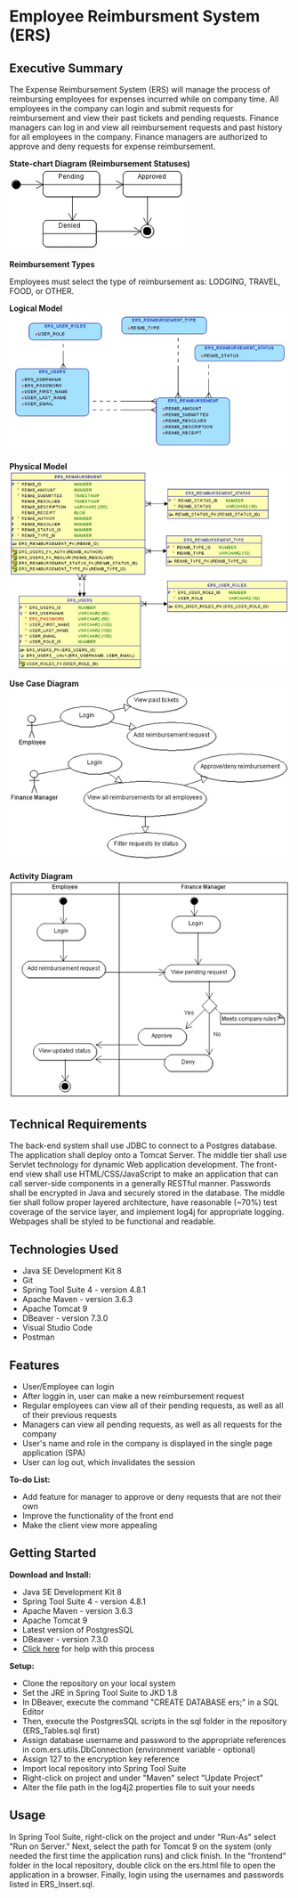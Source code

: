 # Employee Reimbursment System (ERS)

## Executive Summary
The Expense Reimbursement System (ERS) will manage the process of reimbursing employees for expenses incurred while on company time. All employees in the company can login and submit requests for reimbursement and view their past tickets and pending requests. Finance managers can log in and view all reimbursement requests and past history for all employees in the company. Finance managers are authorized to approve and deny requests for expense reimbursement.

**State-chart Diagram (Reimbursement Statuses)** 
![](./imgs/state-chart.jpg)

**Reimbursement Types**

Employees must select the type of reimbursement as: LODGING, TRAVEL, FOOD, or OTHER.

**Logical Model**
![](./imgs/logical.jpg)

**Physical Model**
![](./imgs/physical.jpg)

**Use Case Diagram**
![](./imgs/use-case.jpg)

**Activity Diagram**
![](./imgs/activity.jpg)

## Technical Requirements

The back-end system shall use JDBC to connect to a Postgres database. The application shall deploy onto a Tomcat Server. The middle tier shall use Servlet technology for dynamic Web application development. The front-end view shall use HTML/CSS/JavaScript to make an application that can call server-side components in a generally RESTful manner. Passwords shall be encrypted in Java and securely stored in the database. The middle tier shall follow proper layered architecture, have reasonable (~70%) test coverage of the service layer, and implement log4j for appropriate logging. Webpages shall be styled to be functional and readable. 

## Technologies Used
* Java SE Development Kit 8
* Git
* Spring Tool Suite 4 - version 4.8.1 
* Apache Maven - version 3.6.3
* Apache Tomcat 9
* DBeaver - version 7.3.0
* Visual Studio Code
* Postman

## Features
* User/Employee can login
* After loggin in, user can make a new reimbursement request
* Regular employees can view all of their pending requests, as well as all of their previous requests
* Managers can view all pending requests, as well as all requests for the company
* User's name and role in the company is displayed in the single page application (SPA)
* User can log out, which invalidates the session

**To-do List:**
* Add feature for manager to approve or deny requests that are not their own
* Improve the functionality of the front end
* Make the client view more appealing

## Getting Started
**Download and Install:**
* Java SE Development Kit 8
* Spring Tool Suite 4 - version 4.8.1 
* Apache Maven - version 3.6.3
* Apache Tomcat 9
* Latest version of PostgresSQL
* DBeaver - version 7.3.0
* [Click here](https://github.com/201130-JavaFS/Environment-Installation-Guide) for help with this process

**Setup:**
* Clone the repository on your local system
* Set the JRE in Spring Tool Suite to JKD 1.8
* In DBeaver, execute the command "CREATE DATABASE ers;" in a SQL Editor
* Then, execute the PostgresSQL scripts in the sql folder in the repository (ERS_Tables.sql first)
* Assign database username and password to the appropriate references in com.ers.utils.DbConnection (environment variable - optional)
* Assign 127 to the encryption key reference
* Import local repository into Spring Tool Suite
* Right-click on project and under "Maven" select "Update Project"
* Alter the file path in the log4j2.properties file to suit your needs

## Usage
In Spring Tool Suite, right-click on the project and under "Run-As" select "Run on Server." Next, select the path for Tomcat 9 on the system (only needed the first time the application runs) and click finish. In the "frontend" folder in the local repository, double click on the ers.html file to open the application in a browser. Finally, login using the usernames and passwords listed in ERS_Insert.sql.
